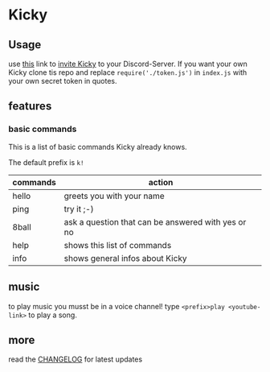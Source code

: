 # Kicky
## Usage
use [this](https://discordapp.com/api/oauth2/authorize?client_id=384572972851265538&permissions=8&scope=bot) link to
[invite Kicky](https://discordapp.com/api/oauth2/authorize?client_id=384572972851265538&permissions=8&scope=bot) to your Discord-Server.
If you want your own Kicky clone tis repo and replace `require('./token.js')` in `index.js` with your own secret token in quotes.

## features
### basic commands
This is a list of basic commands Kicky already knows.

The default prefix is `k!`

| commands | action |
| --- | --- |
| <prefix>hello | greets you with your name |
| <prefix>ping | try it ;-) |
| <prefix>8ball | ask a question that can be answered with yes or no |
| <prefix>help | shows this list of commands |
| <prefix>info | shows general infos about Kicky |

## music
to play music you musst be in a voice channel!
type `<prefix>play <youtube-link>` to play a song.

## more
read the [CHANGELOG](https://github.com/better-live-movement/kicky/blob/master/CHANGELOG.md) for latest updates
